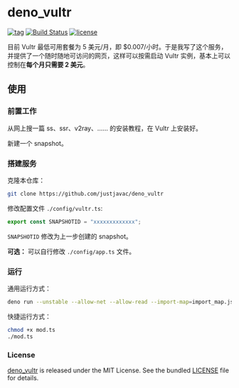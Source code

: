 # deno_vultr

[![tag](https://img.shields.io/github/release/justjavac/deno_vultr)](https://github.com/justjavac/deno_vultr/releases)
[![Build Status](https://github.com/justjavac/deno_vultr/workflows/ci/badge.svg?branch=master)](https://github.com/justjavac/deno_vultr/actions)
[![license](https://img.shields.io/github/license/justjavac/deno_vultr)](https://github.com/justjavac/deno_vultr/blob/master/LICENSE)

目前 Vultr 最低可用套餐为 5 美元/月，即 $0.007/小时。于是我写了这个服务，并提供了一个随时随地可访问的网页，这样可以按需启动 Vultr 实例，基本上可以控制在**每个月只需要 2 美元**。

## 使用

### 前置工作

从网上搜一篇 ss、ssr、v2ray、…… 的安装教程，在 Vultr 上安装好。

新建一个 snapshot。

### 搭建服务

克隆本仓库：

```bash
git clone https://github.com/justjavac/deno_vultr
```

修改配置文件 `./config/vultr.ts`:

```ts
export const SNAPSHOTID = "xxxxxxxxxxxxx";
```

`SNAPSHOTID` 修改为上一步创建的 snapshot。

**可选：** 可以自行修改 `./config/app.ts` 文件。

### 运行

通用运行方式：

```bash
deno run --unstable --allow-net --allow-read --import-map=import_map.json ./mod.ts
```

快捷运行方式：

```bash
chmod +x mod.ts
./mod.ts
```

### License

[deno_vultr](https://github.com/justjavac/deno_vultr) is released under the MIT License. See the bundled [LICENSE](./LICENSE) file for details.

